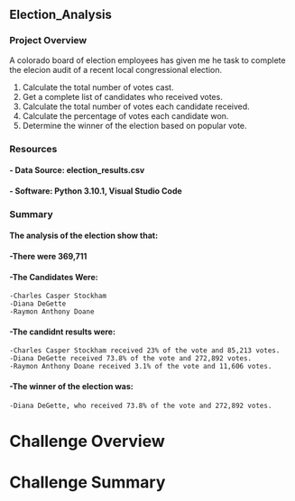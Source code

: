 ## Election_Analysis
### Project Overview
A colorado board of election employees has given me he task to complete the elecion audit of a recent local congressional election.
  1. Calculate the total number of votes cast.
  2. Get a complete list of candidates who received votes.
  3. Calculate the total number of votes each candidate received.
  4. Calculate the percentage of votes each candidate won.
  5. Determine the winner of the election based on popular vote.

### Resources
####  - Data Source: election_results.csv
####  - Software: Python 3.10.1, Visual Studio Code
  
### Summary
#### The analysis of the election show that:
####  -There were 369,711
####  -The Candidates Were:
    -Charles Casper Stockham
    -Diana DeGette
    -Raymon Anthony Doane
####   -The candidnt results were:
    -Charles Casper Stockham received 23% of the vote and 85,213 votes.
    -Diana DeGette received 73.8% of the vote and 272,892 votes.
    -Raymon Anthony Doane received 3.1% of the vote and 11,606 votes.
####   -The winner of the election was:
    -Diana DeGette, who received 73.8% of the vote and 272,892 votes.
# Challenge Overview


# Challenge Summary

